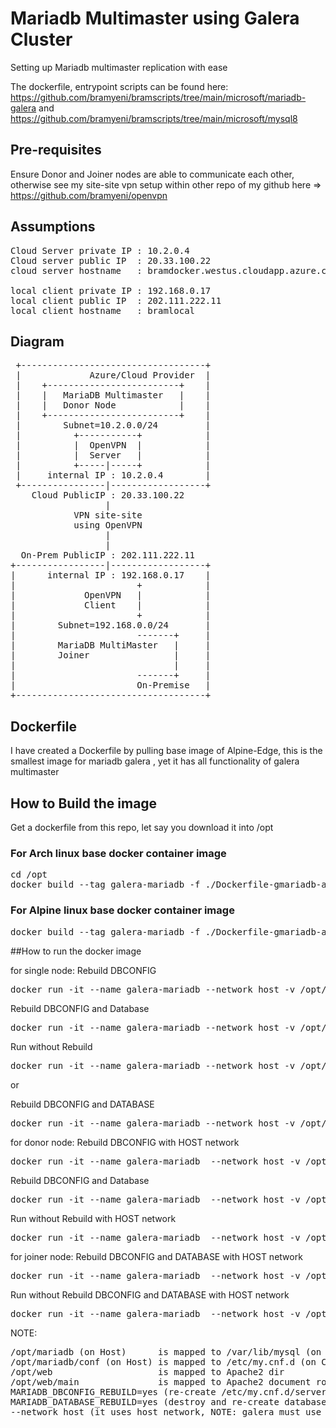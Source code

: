 # Mariadb Multimaster using Galera Cluster
Setting up Mariadb multimaster replication with ease

The dockerfile, entrypoint scripts can be found here: https://github.com/bramyeni/bramscripts/tree/main/microsoft/mariadb-galera and https://github.com/bramyeni/bramscripts/tree/main/microsoft/mysql8

## Pre-requisites
Ensure Donor and Joiner nodes are able to communicate each other, otherwise see my site-site vpn setup within other repo of my github here => https://github.com/bramyeni/openvpn

## Assumptions
<pre>
Cloud Server private IP : 10.2.0.4
Cloud server public IP  : 20.33.100.22
cloud server hostname   : bramdocker.westus.cloudapp.azure.com

local client private IP : 192.168.0.17
local client public IP  : 202.111.222.11
local client hostname   : bramlocal
</pre>

## Diagram 
<pre>
 +-----------------------------------+                                                      
 |             Azure/Cloud Provider  |                                                          
 |    +-------------------------+    |                                                          
 |    |   MariaDB Multimaster   |    |                                                          
 |    |   Donor Node            |    |                                                          
 |    +-------------------------+    |                                                          
 |        Subnet=10.2.0.0/24         |                                                          
 |          +-----------+            |                                                          
 |          |  OpenVPN  |            |                                                          
 |          |  Server   |            |                                                          
 |          +-----|-----+            |                                                          
 |     internal IP : 10.2.0.4        |                                                          
 +----------------|------------------+                                                          
    Cloud PublicIP : 20.33.100.22                                                               
                  |                                                                             
            VPN site-site                                                                       
            using OpenVPN                                                                       
                  |                                                                             
                  |                                                                             
  On-Prem PublicIP : 202.111.222.11                                                             
+-----------------|------------------+                                                          
|      internal IP : 192.168.0.17    |                                                          
|                       +            |                                                          
|             OpenVPN   |            |                                                          
|             Client    |            |                                                          
|                       +            |                                                          
|        Subnet=192.168.0.0/24       |                                                          
|                       -------+     |                                                          
|        MariaDB MultiMaster   |     |                                                          
|        Joiner                |     |                                                          
|                              |     |                                                          
|                       -------+     |                                                          
|                       On-Premise   |                                                          
+------------------------------------+                                                          
</pre>

## Dockerfile
I have created a Dockerfile by pulling base image of Alpine-Edge, this is the smallest image for mariadb galera , yet it has all functionality of galera multimaster

## How to Build the image
Get a dockerfile from this repo, let say you download it into /opt

### For Arch linux base docker container image
<pre>
cd /opt
docker build --tag galera-mariadb -f ./Dockerfile-gmariadb-arch /mnt
</pre>

### For Alpine linux base docker container image
<pre>
docker build --tag galera-mariadb -f ./Dockerfile-gmariadb-alpine /mnt
</pre>


##How to run the docker image

for single node:
Rebuild DBCONFIG
<pre>
docker run -it --name galera-mariadb --network host -v /opt/mariadb:/var/lib/mysql -v /opt/mariadb/conf:/etc/my.cnf.d -e MARIADB_DBCONFIG_REBUILD=yes galera-mariadb
</pre>

Rebuild DBCONFIG and Database
<pre>
docker run -it --name galera-mariadb --network host -v /opt/mariadb:/var/lib/mysql -v /opt/mariadb/conf:/etc/my.cnf.d -e MARIADB_DBCONFIG_REBUILD=yes -e MARIADB_DATABASE_REBUILD=yes galera-mariadb
</pre>

Run without Rebuild
<pre>
docker run -it --name galera-mariadb --network host -v /opt/mariadb:/var/lib/mysql -v /opt/mariadb/conf:/etc/my.cnf.d galera-mariadb
</pre>
or

Rebuild DBCONFIG and DATABASE

<pre>
docker run -it --name galera-mariadb --network host -v /opt/mariadb:/var/lib/mysql -v /opt/mariadb/conf:/etc/my.cnf.d -e MARIADB_DBCONFIG_REBUILD=yes -e MARIADB_DATABASE_REBUILD=yes galera-mariadb
</pre>

for donor node:
Rebuild DBCONFIG with HOST network
<pre>
docker run -it --name galera-mariadb  --network host -v /opt/mariadb:/var/lib/mysql -v /opt/mariadb/conf:/etc/my.cnf.d -e GALERA_CLUSTER_ACTIVE=yes -e MARIADB_DBCONFIG_REBUILD=yes galera-mariadb
</pre>

Rebuild DBCONFIG and Database
<pre>
docker run -it --name galera-mariadb  --network host -v /opt/mariadb:/var/lib/mysql -v /opt/mariadb/conf:/etc/my.cnf.d -e GALERA_CLUSTER_ACTIVE=yes -e MARIADB_DBCONFIG_REBUILD=yes -e MARIADB_DATABASE_REBUILD=yes galera-mariadb
</pre>

Run without Rebuild with HOST network
<pre>
docker run -it --name galera-mariadb  --network host -v /opt/mariadb:/var/lib/mysql -v /opt/mariadb/conf:/etc/my.cnf.d -e GALERA_CLUSTER_ACTIVE=yes galera-mariadb
</pre>
for joiner node:
Rebuild DBCONFIG and DATABASE with HOST network
<pre>
docker run -it --name galera-mariadb  --network host -v /opt/mariadb:/var/lib/mysql -v /opt/mariadb/conf:/etc/my.cnf.d -e MARIADB_DBCONFIG_REBUILD=yes -e MARIADB_DATABASE_REBUILD=yes -e GALERA_CLUSTER_ADDRESS="gcomm://192.168.0.158" galera-mariadb
</pre>

Run without Rebuild DBCONFIG and DATABASE with HOST network
<pre>
docker run -it --name galera-mariadb  --network host -v /opt/mariadb:/var/lib/mysql -v /opt/mariadb/conf:/etc/my.cnf.d -e GALERA_CLUSTER_ADDRESS="gcomm://192.168.0.158" galera-mariadb
</pre>

NOTE:
<pre>
/opt/mariadb (on Host)      is mapped to /var/lib/mysql (on Container)
/opt/mariadb/conf (on Host) is mapped to /etc/my.cnf.d (on Container)
/opt/web                    is mapped to Apache2 dir
/opt/web/main               is mapped to Apache2 document root
MARIADB_DBCONFIG_REBUILD=yes (re-create /etc/my.cnf.d/server.cnf
MARIADB_DATABASE_REBUILD=yes (destroy and re-create database under directory /var/lib/mysql/data )
--network host (it uses host network, NOTE: galera must use network host if it requires to have multimaster replication on a different node)

</pre>
